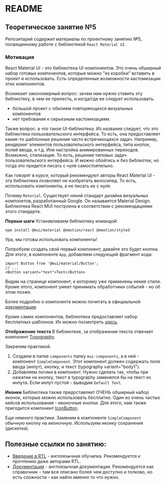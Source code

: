 # README

## Теоретическое занятие №5

Репозитарий содержит материалы по проектному занятию №5, посвященному работе с библиотекой `React Material UI`.

### Мотивация
React Material UI - это библиотека UI-компонентов. Это очень обширный набор готовых компонентов, которые можно "из коробки" вставить в проект и использовать. Есть определенные возможности кастомизации этих компонентов.

Возникает закономерный вопрос: зачем нам нужно ставить эту библиотеку, в чем ее прелесть, и когда/где ее следует использовать.
 - большой проект с обилием повторяющихся визуальных компонентов
 - нет требования к серьезным кастомизациям.

Также вопрос: а что такое UI-библиотека. Из названия следует, что это библиотека пользовательского интерфейса. То есть, она предоставляет какие-то шаблонные решения часто встречающихся задач. Например, рендеринг элементов пользовательского интерфейса, типа кнопок, полей ввода, и т.д. Или настройка анимированных переходов. Возможно, стилизация. То есть, решение типовых задач пользовательского интерфейса. И можно обойтись и без библиотек, но тогда это придется писать с нуля самостоятельно.

Как говорят в курсе, который рекомендуют авторы React Material UI - эта библиотека позволяет не изобретать велосипед. То есть, использовать компоненты, а не писать их с нуля.

Почему `Material`. Существует некий стандарт дизайна визуальных компонетов, разработанный Google. Он называется Material Design. Библиотека React MUI построена в соответствии с рекомендациями этого стандарта.

**Первые шаги**
Устанавливаем библиотеку командой:
```
npm install @mui/material @emotion/react @emotion/styled
```

Ура, мы готовы использовать компоненты!

Попробуем создать свой первый компонент, давайте это будет кнопка. Для этого, в компоненте `App`, добавляем следующий фрагмент кода:
```
import Button from '@mui/material/Button';
// ...
<Button variant="text">Text</Button>
```

Видим на странице компонент, к которому уже применены некие стили. Кроме этого, компонент умеет принимать обработчики событий - но об этом позже.

Более подробно о компоненте можно почитать в официальной [документации](https://mui.com/material-ui/react-button/).

Кроме самих компонентов, библиотека предоставляет набор бесплатных шаблонов. Их можно посмотреть [здесь](https://mui.com/material-ui/getting-started/templates/).

**Отображение текста**
В библиотеке, за отображение текста отвечает компонент [Typography](https://mui.com/material-ui/react-typography/).

Закрепим практикой.
 1. Создаем в папке `components` папку `mui-components`, а в ней - компонент `SimpleComponent`. Этот компонент должен содержать поле ввода (инпут), кнопку, и текст (typography variant="body1").
 2. Добавляем логики в компонент. Нужно сделать так, чтобы при нажатии на кнопку, текст в typography заменялся бы на текст из инпута. Если инпут пустой - выводим `Default Text`.


**Иконки**
Библиотека также предоставляет ОЧЕНЬ обширный набор иконок, которые можно использовать бесплатно. Один из очень частых кейсов использования - иконочные кнопки. Для этого, нам также пригодится компонент [IconButton](https://mui.com/material-ui/react-button/#icon-button).

Еще немного практики. Заменим в компоненте `SimpleComponent` обычную кнопку на иконочную. Используем иконку сохранения (дискетка).

## Полезные ссылки по занятию:
 - [Введение в RTL](https://www.robinwieruch.de/react-testing-library/) - англоязычная обучалка. Рекомендуется к прочтению даже авторами RTL.
 - [Документация](https://testing-library.com/docs/) - англоязычная документация. Рекомендуется как справочник - там все описано более чем доступно и толково, но есть сложности - как найти именно то что нужно.
